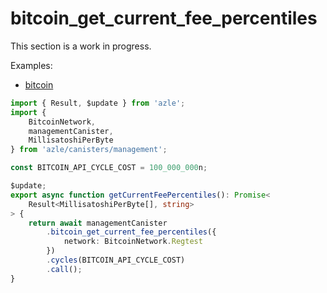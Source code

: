 # bitcoin_get_current_fee_percentiles

This section is a work in progress.

Examples:

-   [bitcoin](https://github.com/demergent-labs/azle/tree/main/examples/bitcoin)

```typescript
import { Result, $update } from 'azle';
import {
    BitcoinNetwork,
    managementCanister,
    MillisatoshiPerByte
} from 'azle/canisters/management';

const BITCOIN_API_CYCLE_COST = 100_000_000n;

$update;
export async function getCurrentFeePercentiles(): Promise<
    Result<MillisatoshiPerByte[], string>
> {
    return await managementCanister
        .bitcoin_get_current_fee_percentiles({
            network: BitcoinNetwork.Regtest
        })
        .cycles(BITCOIN_API_CYCLE_COST)
        .call();
}
```
